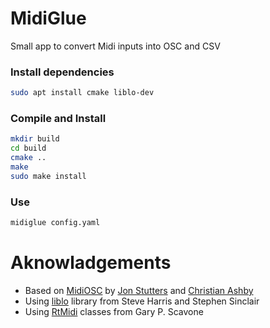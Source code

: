 # MidiGlue

Small app to convert Midi inputs into OSC and CSV 

### Install dependencies

```bash
sudo apt install cmake liblo-dev 
```

### Compile and Install

```bash
mkdir build
cd build
cmake ..
make
sudo make install
```

### Use

```bash
midiglue config.yaml 
```

# Aknowladgements 

- Based on [MidiOSC](https://github.com/jstutters/MidiOSC/) by [Jon Stutters](https://github.com/jstutters) and [Christian Ashby](https://github.com/cscashby)
- Using [liblo]((http://liblo.sourceforge.net)) library from Steve Harris and Stephen Sinclair 
- Using [RtMidi](http://www.music.mcgill.ca/~gary/rtmidi) classes from Gary P. Scavone 